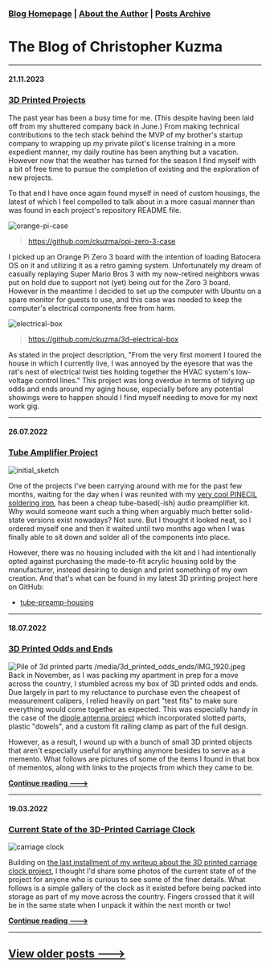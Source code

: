 ### [Blog Homepage](https://github.com/ckuzma/blog) | [About the Author](https://ckuzma.github.io/) | [Posts Archive](/posts)
# The Blog of Christopher Kuzma

----

#### 21.11.2023
### [3D Printed Projects](./posts/2023/2023-11-21-3d-printed-projects.md)

The past year has been a busy time for me.  (This despite having been laid off from my shuttered company back in June.)  From making technical contributions to the tech stack behind the MVP of my brother's startup company to wrapping up my private pilot's license training in a more expedient manner, my daily routine has been anything but a vacation.  However now that the weather has turned for the season I find myself with a bit of free time to pursue the completion of existing and the exploration of new projects.

To that end I have once again found myself in need of custom housings, the latest of which I feel compelled to talk about in a more casual manner than was found in each project's repository README file.

![orange-pi-case](./posts/2023/media/orange-pi-case.jpeg)
> https://github.com/ckuzma/opi-zero-3-case

I picked up an Orange Pi Zero 3 board with the intention of loading Batocera OS on it and utilizing it as a retro gaming system.  Unfortunately my dream of casually replaying Super Mario Bros 3 with my now-retired neighbors wwas put on hold due to support not (yet) being out for the Zero 3 board.  However in the meantime I decided to set up the computer with Ubuntu on a spare monitor for guests to use, and this case was needed to keep the computer's electrical components free from harm.

![electrical-box](./posts/2023/media/electrical-box.jpeg)
> https://github.com/ckuzma/3d-electrical-box

As stated in the project description, "From the very first moment I toured the house in which I currently live, I was annoyed by the eyesore that was the rat's nest of electrical twist ties holding together the HVAC system's low-voltage control lines."  This project was long overdue in terms of tidying up odds and ends around my aging house, especially before any potential showings were to happen should I find myself needing to move for my next work gig.

----

#### 26.07.2022
### [Tube Amplifier Project](./posts/2022/2022-07-26-tube-amplifier-project.md)

![initial_sketch](./posts/2022/media/tube-amp-case/initial_sketch.png)

One of the projects I've been carrying around with me for the past few months, waiting for the day when I was reunited with my [very cool PINECIL soldering iron](https://pine64.com/product/pinecil-smart-mini-portable-soldering-iron/), has been a cheap tube-based(-ish) audio preamplifier kit.  Why would someone want such a thing when arguably much better solid-state versions exist nowadays?  Not sure.  But I thought it looked neat, so I ordered myself one and then it waited until two months ago when I was finally able to sit down and solder all of the components into place.

However, there was no housing included with the kit and I had intentionally opted against purchasing the made-to-fit acrylic housing sold by the manufacturer, instead desiring to design and print something of my own creation.  And that's what can be found in my latest 3D printing project here on GitHub:

- [tube-preamp-housing](https://github.com/ckuzma/tube-preamp-housing)

----

#### 18.07.2022
### [3D Printed Odds and Ends](./posts/2022/2022-07-18-3d-printed-odds-ends.md)

![Pile of 3d printed parts](./posts/2022/media/3d_printed_odds_ends/IMG_1920.jpeg)
/media/3d_printed_odds_ends/IMG_1920.jpeg
Back in November, as I was packing my apartment in prep for a move across the country, I stumbled across my box of 3D printed odds and ends.  Due largely in part to my reluctance to purchase even the cheapest of measurement calipers, I relied heavily on part "test fits" to make sure everything would come together as expected.  This was especially handy in the case of the [dipole antenna project](./posts/2021/2021-07-17-dipole.md) which incorporated slotted parts, plastic "dowels", and a custom fit railing clamp as part of the full design.

However, as a result, I wound up with a bunch of small 3D printed objects that aren't especially useful for anything anymore besides to serve as a memento.  What follows are pictures of some of the items I found in that box of mementos, along with links to the projects from which they came to be.

**[Continue reading --->](./posts/2022/2022-07-18-3d-printed-odds-ends.md)**

----

#### 19.03.2022
### [Current State of the 3D-Printed Carriage Clock](./posts/2022/2022-03-19-carriage-clock-currently.md)

![carriage clock](./posts/2022/media/carriage_clock/IMG_3110.jpeg)

Building on [the last installment of my writeup about the 3D printed carriage clock project](./posts/2022/2022-01-24-carriage-clock-pt3.md), I thought I'd share some photos of the current state of of the project for anyone who is curious to see some of the finer details.  What follows is a simple gallery of the clock as it existed before being packed into storage as part of my move across the country.  Fingers crossed that it will be in the same state when I unpack it within the next month or two!

**[Continue reading --->](./posts/2022/2022-03-19-carriage-clock-currently.md)**

----

## [View older posts --->](/posts)